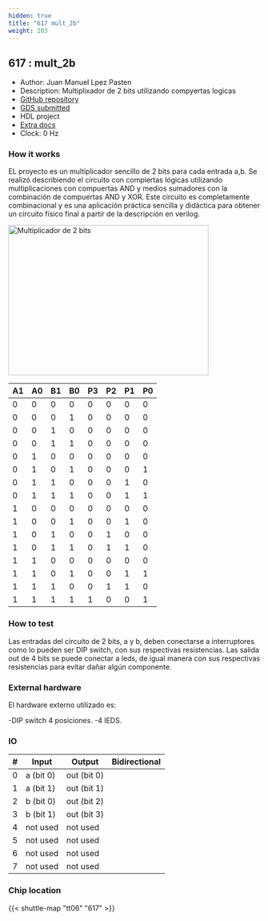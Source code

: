 ```yaml
---
hidden: true
title: "617 mult_2b"
weight: 203
---
```


## 617 : mult_2b

* Author: Juan Manuel Lpez Pasten
* Description: Multiplixador de 2 bits utilizando compyertas logicas
* [GitHub repository](https://github.com/JuanManuelLopezPasten/Multiplicador-2-bits)
* [GDS submitted](https://github.com/JuanManuelLopezPasten/Multiplicador-2-bits/actions/runs/8671131120)
* HDL project
* [Extra docs]()
* Clock: 0 Hz

<!---

This file is used to generate your project datasheet. Please fill in the information below and delete any unused
sections.

You can also include images in this folder and reference them in the markdown. Each image must be less than
512 kb in size, and the combined size of all images must be less than 1 MB.
-->


### How it works

EL proyecto es un multiplicador sencillo de 2 bits para cada entrada a,b. Se realizó describiendo el circuito con compiertas lógicas utilizando multiplicaciones con compuertas AND y medios sumadores con la combinación de compuertas AND y XOR. Este circuito es completamente combinacional y es una aplicación práctica sencilla y didáctica para obtener un circuito físico final a partir de la descripción en verilog.

<img src="mult_2b_1.png" alt="Multiplicador de 2 bits" width="400" height="300">


|  A1  |  A0  |  B1  |  B0  |  P3  |  P2  |  P1  |  P0  |
| ---- | ---- | ---- | ---- | ---- | ---- | ---- | ---- |
|   0  |   0  |   0  |   0  |   0  |   0  |   0  |   0  |
|   0  |   0  |   0  |   1  |   0  |   0  |   0  |   0  |
|   0  |   0  |   1  |   0  |   0  |   0  |   0  |   0  |
|   0  |   0  |   1  |   1  |   0  |   0  |   0  |   0  |
|   0  |   1  |   0  |   0  |   0  |   0  |   0  |   0  |
|   0  |   1  |   0  |   1  |   0  |   0  |   0  |   1  |
|   0  |   1  |   1  |   0  |   0  |   0  |   1  |   0  |
|   0  |   1  |   1  |   1  |   0  |   0  |   1  |   1  |
|   1  |   0  |   0  |   0  |   0  |   0  |   0  |   0  |
|   1  |   0  |   0  |   1  |   0  |   0  |   1  |   0  |
|   1  |   0  |   1  |   0  |   0  |   1  |   0  |   0  |
|   1  |   0  |   1  |   1  |   0  |   1  |   1  |   0  |
|   1  |   1  |   0  |   0  |   0  |   0  |   0  |   0  |
|   1  |   1  |   0  |   1  |   0  |   0  |   1  |   1  |
|   1  |   1  |   1  |   0  |   0  |   1  |   1  |   0  |
|   1  |   1  |   1  |   1  |   1  |   0  |   0  |   1  |

### How to test

Las entradas del circuito de 2 bits, a y b, deben conectarse a interruptores como lo pueden ser DIP switch, con sus respectivas resistencias. Las salida out de 4 bits se puede conectar a leds, de igual manera con sus respectivas resistencias para evitar dañar algún componente.

### External hardware

El hardware externo utilizado es:

-DIP switch 4 posiciones.
-4 lEDS.


### IO

| #             | Input    | Output   | Bidirectional   |
| ------------- | -------- | -------- | --------------- |
| 0 | a (bit 0)  | out (bit 0)  |      |
| 1 | a (bit 1)  | out (bit 1)  |      |
| 2 | b (bit 0)  | out (bit 2)  |      |
| 3 | b (bit 1)  | out (bit 3)  |      |
| 4 | not used  | not used  |      |
| 5 | not used  | not used  |      |
| 6 | not used  | not used  |      |
| 7 | not used  | not used  |      |


### Chip location

{{< shuttle-map "tt06" "617" >}}

